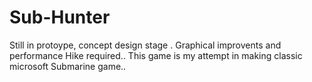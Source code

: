 # Sub-Hunter

Still in protoype, concept design stage .
Graphical improvents and performance Hike required..
This game is my attempt in making classic microsoft Submarine game..

